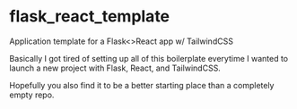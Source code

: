 # flask_react_template
Application template for a Flask&lt;>React app w/ TailwindCSS

Basically I got tired of setting up all of this boilerplate everytime I wanted to launch a new project with Flask, React, and TailwindCSS. 

Hopefully you also find it to be a better starting place than a completely empty repo.

